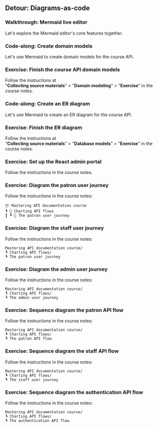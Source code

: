## Detour: Diagrams-as-code

<div class="fragment fade-in-then-out">
<h3>Walkthrough: Mermaid live editor</h3>
<p>Let's explore the Mermaid editor's core features together.</p>
</div>
<!-- <div class="fragment fade-in-then-out">
<h3>Exercise: Create a simple flow diagram</h3>
<p>
Follow the instructions at<br />
"<b>Collecting source materials</b>" > "<b>Diagrams-as-code</b>"
> "<b>Exercise</b>" in the course notes.
</p>
</div> -->

<div class="fragment fade-in-then-out">
<h3>Code-along: Create domain models</h3>

<p>
Let's use Mermaid to create domain models for the course API.
</p>
</div>

<div class="fragment fade-in-then-out">
<h3>Exercise: Finish the course API domain models</h3>
<p>
Follow the instructions at<br />
"<b>Collecting source materials</b>" > "<b>Domain modeling</b>"
> "<b>Exercise</b>" in the course notes.
</p>
</div>

<div class="fragment fade-in-then-out">
<h3>Code-along: Create an ER diagram</h3>

<p>
Let's use Mermaid to create an ER diagram for the course API.
</p>
</div>

<div class="fragment fade-in-then-out">
<h3>Exercise: Finish the ER diagram</h3>
<p>
Follow the instructions at<br />
"<b>Collecting source materials</b>" > "<b>Database models</b>"
> "<b>Exercise</b>" in the course notes.
</p>
</div>

<div class="fragment fade-in-then-out">
<h3>Exercise: Set up the React admin portal</h3>
<p>Follow the instructions in the course notes.</p>
</div>

<div class="fragment fade-in-then-out">
<h3>Exercise: Diagram the patron user journey</h3>

<p>Follow the instructions in the course notes:</p>

<pre><code class="language-shell">📦 Mastering API documentation course
┗ 📂 Charting API flows
┃ ┗ 📜 The patron user journey</code></pre>
</div>

<div class="fragment fade-in-then-out">
<h3>Exercise: Diagram the staff user journey</h3>

<p>Follow the instructions in the course notes:</p>

<pre><code class="language-shell">Mastering API documentation course/
┗ Charting API flows/
┗ The patron user journey</code></pre>
</div>

<div class="fragment fade-in-then-out">
<h3>Exercise: Diagram the admin user journey</h3>

<p>Follow the instructions in the course notes:</p>

<pre><code class="language-shell">Mastering API documentation course/
┗ Charting API flows/
┗ The admin user journey</code></pre>
</div>

<div class="fragment fade-in-then-out">
<h3>Exercise: Sequence diagram the patron API flow</h3>

<p>Follow the instructions in the course notes:</p>

<pre><code class="language-shell">Mastering API documentation course/
┗ Charting API flows/
┗ The patron API flow</code></pre>
</div>

<div class="fragment fade-in-then-out">
<h3>Exercise: Sequence diagram the staff API flow</h3>

<p>Follow the instructions in the course notes:</p>

<pre><code class="language-shell">Mastering API documentation course/
┗ Charting API flows/
┗ The staff user journey</code></pre>
</div>

<div class="fragment fade-in-then-out">
<h3>Exercise: Sequence diagram the authentication API flow</h3>

<p>Follow the instructions in the course notes:</p>

<pre><code class="language-shell">Mastering API documentation course/
┗ Charting API flows/
┗ The authentication API flow</code></pre>
</div>
